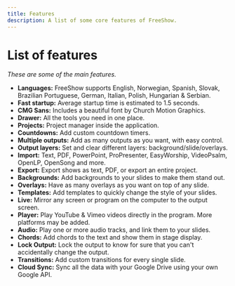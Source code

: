 ```yaml
---
title: Features
description: A list of some core features of FreeShow.
---
```


# List of features

_These are some of the main features._

-   **Languages:** FreeShow supports English, Norwegian, Spanish, Slovak, Brazilian Portuguese, German, Italian, Polish, Hungarian & Serbian.
-   **Fast startup:** Average startup time is estimated to 1.5 seconds.
-   **CMG Sans:** Includes a beautiful font by Church Motion Graphics.
-   **Drawer:** All the tools you need in one place.
-   **Projects:** Project manager inside the application.
-   **Countdowns:** Add custom countdown timers.
-   **Multiple outputs:** Add as many outputs as you want, with easy control.
-   **Output layers:** Set and clear different layers: background/slide/overlays.
-   **Import:** Text, PDF, PowerPoint, ProPresenter, EasyWorship, VideoPsalm, OpenLP, OpenSong and more.
-   **Export:** Export shows as text, PDF, or export an entire project.
-   **Backgrounds:** Add backgrounds to your slides to make them stand out.
-   **Overlays:** Have as many overlays as you want on top of any slide.
-   **Templates:** Add templates to quickly change the style of your slides.
-   **Live:** Mirror any screen or program on the computer to the output screen.
-   **Player:** Play YouTube & Vimeo videos directly in the program. More platforms may be added.
-   **Audio:** Play one or more audio tracks, and link them to your slides.
-   **Chords:** Add chords to the text and show them in stage display.
-   **Lock Output:** Lock the output to know for sure that you can't accidentally change the output.
-   **Transitions:** Add custom transitions for every single slide.
-   **Cloud Sync:** Sync all the data with your Google Drive using your own Google API.
